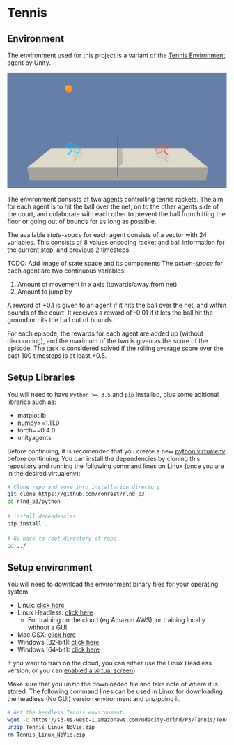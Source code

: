 # Tennis

## Environment

The environment used for this project is a variant of the  [Tennis Environment](https://github.com/Unity-Technologies/ml-agents/blob/master/docs/Learning-Environment-Examples.md#tennis) agent by Unity.

![image ](tennis.png)

The environment consists of two agents controlling tennis rackets. The aim for each agent is to hit the ball over the net, on to the other agents side of the court, and colaborate with each other to prevent the ball from hitting the floor or going out of bounds for as long as possible.

The available *state-space* for each agent consists of a vector with 24 variables. This consists of 8 values encoding racket and ball information for the current step, and previous 2 timesteps.


TODO: Add image of state space and its components
The *action-space* for each agent are two continuous variables:

1. Amount of movement in x axis (towards/away from net)
2. Amount to jump by

A reward of +0.1 is given to an agent if it hits the ball over the net, and within bounds of the court. It receives a reward of -0.01 if it lets the ball hit the ground or hits the ball out of bounds.

For each episode, the rewards for each agent are added up (without discounting), and the maximum of the two is given as the score of the episode. The task is considered solved if the rolling average score over the past 100 timesteps is at least +0.5.



## Setup Libraries

You will need to have `Python >= 3.5` and `pip` installed, plus some aditional libraries such as:

- matplotlib
- numpy>=1.11.0
- torch==0.4.0
- unityagents

Before continuing, it is recomended that you create a new [python virtualenv](https://virtualenv.pypa.io/en/latest/) before continuing. You can install the dependencies by cloning this repository and running the following  command lines on Linux (once you are in the desired virtualenv):

```sh
# Clone repo and move into installation directory
git clone https://github.com/ronrest/rlnd_p3
cd rlnd_p3/python

# install dependencies
pip install .

# Go back to root directory of repo
cd ../
```


## Setup environment

You will need to download the environment binary files for your operating system.

- Linux: [click here](https://s3-us-west-1.amazonaws.com/udacity-drlnd/P3/Tennis/Tennis_Linux.zip)
- Linux Headless: [click here](https://s3-us-west-1.amazonaws.com/udacity-drlnd/P3/Tennis/Tennis_Linux_NoVis.zip)
    - For training on the cloud (eg Amazon AWS), or training locally without a GUI.
- Mac OSX: [click here](https://s3-us-west-1.amazonaws.com/udacity-drlnd/P3/Tennis/Tennis.app.zip)
- Windows (32-bit): [click here](https://s3-us-west-1.amazonaws.com/udacity-drlnd/P3/Tennis/Tennis_Windows_x86.zip)
- Windows (64-bit): [click here](https://s3-us-west-1.amazonaws.com/udacity-drlnd/P3/Tennis/Tennis_Windows_x86_64.zip)


If you want to train on the cloud, you can either use the Linux Headless version, or you can [enabled a virtual screen](https://github.com/Unity-Technologies/ml-agents/blob/master/docs/Training-on-Amazon-Web-Service.md)).

Make sure that you unzip the downloaded file and take note of where it is stored. The following command lines can be used in Linux for downloading the headless (No GUI) version environment and unzipping it.

```sh
# Get the headless Tennis environment.
wget -c https://s3-us-west-1.amazonaws.com/udacity-drlnd/P3/Tennis/Tennis_Linux_NoVis.zip
unzip Tennis_Linux_NoVis.zip
rm Tennis_Linux_NoVis.zip
```


